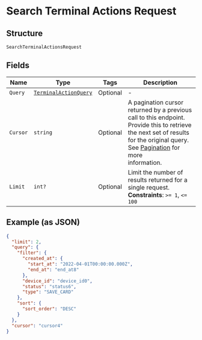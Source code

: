 
# Search Terminal Actions Request

## Structure

`SearchTerminalActionsRequest`

## Fields

| Name | Type | Tags | Description |
|  --- | --- | --- | --- |
| `Query` | [`TerminalActionQuery`](../../doc/models/terminal-action-query.md) | Optional | - |
| `Cursor` | `string` | Optional | A pagination cursor returned by a previous call to this endpoint.<br>Provide this to retrieve the next set of results for the original query.<br>See [Pagination](https://developer.squareup.com/docs/build-basics/common-api-patterns/pagination) for more<br>information. |
| `Limit` | `int?` | Optional | Limit the number of results returned for a single request.<br>**Constraints**: `>= 1`, `<= 100` |

## Example (as JSON)

```json
{
  "limit": 2,
  "query": {
    "filter": {
      "created_at": {
        "start_at": "2022-04-01T00:00:00.000Z",
        "end_at": "end_at8"
      },
      "device_id": "device_id0",
      "status": "status6",
      "type": "SAVE_CARD"
    },
    "sort": {
      "sort_order": "DESC"
    }
  },
  "cursor": "cursor4"
}
```

